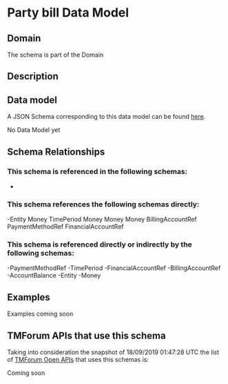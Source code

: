 # Party bill Data Model

## Domain

The  schema is part of the  Domain

## Description



## Data model

A JSON Schema corresponding to this data model can be found
[here](https://github.com/tmforum-rand/schemas/blob/master/EngagedParty/PartyBill.schema.json).

No Data Model yet

## Schema Relationships

### This schema is referenced in the following schemas:

-

### This schema references the following schemas directly:

-Entity
Money
TimePeriod
Money
Money
Money
BillingAccountRef
PaymentMethodRef
FinancialAccountRef

### This schema is referenced directly or indirectly by the following schemas:

-PaymentMethodRef
-TimePeriod
-FinancialAccountRef
-BillingAccountRef
-AccountBalance
-Entity
-Money



## Examples

Examples coming soon

## TMForum APIs that use this schema

Taking into consideration the snapshot of 18/09/2019 01:47:28 UTC the list of [TMForum Open APIs](https://www.tmforum.org/open-apis/) that uses this schemas is:

Coming soon